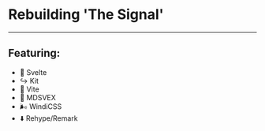 # Rebuilding 'The Signal'

---

## Featuring:

* 🤖 Svelte
* ↪️ Kit
* 🚅 Vite
* 🐧 MDSVEX
* 🌬 WindiCSS
* ⬇️ Rehype/Remark

